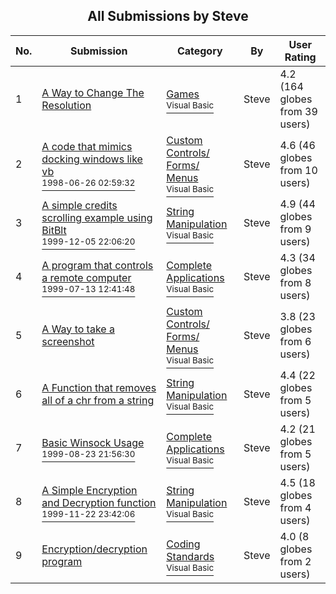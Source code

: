 ﻿<div align="center">

## All Submissions by Steve

</div>

No.  | Submission | Category | By   | User Rating
---- | ---------- | -------- | ---- | -----------
1 | [A Way to Change The Resolution<br />](https://github.com/Planet-Source-Code/steve-a-way-to-change-the-resolution__1-3840) | [Games<br /><sup>Visual Basic</sup>](../ByCategory/games__1-38.md) | Steve | 4.2 (164 globes from 39 users)
2 | [A code that mimics docking windows like vb<br /><sup>1998-06-26 02:59:32</sup>](https://github.com/Planet-Source-Code/steve-a-code-that-mimics-docking-windows-like-vb__1-3843) | [Custom Controls/ Forms/  Menus<br /><sup>Visual Basic</sup>](../ByCategory/custom-controls-forms-menus__1-4.md) | Steve | 4.6 (46 globes from 10 users)
3 | [A simple credits scrolling example using BitBlt<br /><sup>1999-12-05 22:06:20</sup>](https://github.com/Planet-Source-Code/steve-a-simple-credits-scrolling-example-using-bitblt__1-4760) | [String Manipulation<br /><sup>Visual Basic</sup>](../ByCategory/string-manipulation__1-5.md) | Steve | 4.9 (44 globes from 9 users)
4 | [A program that controls a remote computer<br /><sup>1999-07-13 12:41:48</sup>](https://github.com/Planet-Source-Code/steve-a-program-that-controls-a-remote-computer__1-2468) | [Complete Applications<br /><sup>Visual Basic</sup>](../ByCategory/complete-applications__1-27.md) | Steve | 4.3 (34 globes from 8 users)
5 | [A Way to take a screenshot<br />](https://github.com/Planet-Source-Code/steve-a-way-to-take-a-screenshot__1-3841) | [Custom Controls/ Forms/  Menus<br /><sup>Visual Basic</sup>](../ByCategory/custom-controls-forms-menus__1-4.md) | Steve | 3.8 (23 globes from 6 users)
6 | [A Function that removes all of a chr from a string<br />](https://github.com/Planet-Source-Code/steve-a-function-that-removes-all-of-a-chr-from-a-string__1-3838) | [String Manipulation<br /><sup>Visual Basic</sup>](../ByCategory/string-manipulation__1-5.md) | Steve | 4.4 (22 globes from 5 users)
7 | [Basic Winsock Usage<br /><sup>1999-08-23 21:56:30</sup>](https://github.com/Planet-Source-Code/steve-basic-winsock-usage__1-3231) | [Complete Applications<br /><sup>Visual Basic</sup>](../ByCategory/complete-applications__1-27.md) | Steve | 4.2 (21 globes from 5 users)
8 | [A Simple Encryption and Decryption function<br /><sup>1999-11-22 23:42:06</sup>](https://github.com/Planet-Source-Code/steve-a-simple-encryption-and-decryption-function__1-4567) | [String Manipulation<br /><sup>Visual Basic</sup>](../ByCategory/string-manipulation__1-5.md) | Steve | 4.5 (18 globes from 4 users)
9 | [Encryption/decryption program<br />](https://github.com/Planet-Source-Code/steve-encryption-decryption-program__1-10007) | [Coding Standards<br /><sup>Visual Basic</sup>](../ByCategory/coding-standards__1-43.md) | Steve | 4.0 (8 globes from 2 users)
